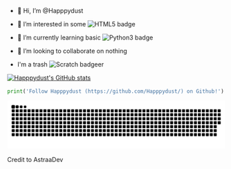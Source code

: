 - 👋 Hi, I’m @Happpydust
- 👀 I’m interested in some <img src="https://img.shields.io/badge/HTML5-E34F26.svg?style=for-the-badge&logo=HTML5&logoColor=white" alt="HTML5 badge">
- 🌱 I’m currently learning basic <img src="https://img.shields.io/badge/Python-3776AB.svg?style=for-the-badge&logo=Python&logoColor=white" alt="Python3 badge">

- 💞️ I’m looking to collaborate on nothing

- I'm a trash ![Scratch badge](https://img.shields.io/badge/Scratch-4D97FF.svg?style=for-the-badge&logo=Scratch&logoColor=white)er

[![Happpydust's GitHub stats](https://github-readme-stats.vercel.app/api?username=Happpydust)](https://github.com/anuraghazra/github-readme-stats)
```python
print('Follow Happpydust (https://github.com/Happpydust/) on Github!')
```
<a href="https://happpydust.github.io/happpydusts-prime-project" target="_blank"><img src="github_contributions_chart_snake.svg" alt="snake"></a>

Credit to AstraaDev
<!---
Happpydust/Happpydust is a ✨ special ✨ repository because its `README.md` (this file) appears on your GitHub profile.
You can click the Preview link to take a look at your changes.
https://home.aveek.io/GitHub-Profile-Badges/ is profile badge link
--->

